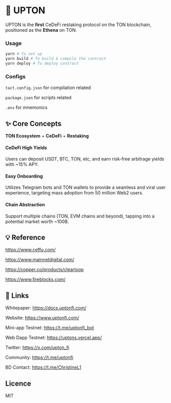 # 👾 UPTON

UPTON is the **first** CeDeFi restaking protocol on the TON blockchain, positioned as the **Ethena** on TON.

### Usage

```bash
yarn # To set up
yarn build # To build & compile the contract
yarn deploy # To deploy contract
```
### Configs
`tact.config.json` for compilation related

`package.json` for scripts related

`.env` for mnemonics

## ✨ Core Concepts

**TON Ecosystem** + **CeDeFi** + **Restaking**

#### CeDeFi High Yields


   Users can deposit USDT, BTC, TON, etc, and earn risk-free arbitrage yields with ~15% APY.

#### Easy Onboarding


   Utilizes Telegram bots and TON wallets to provide a seamless and viral user experience, targeting mass adoption from 50 million Web2 users.

#### Chain Abstraction


   Support multiple chains (TON, EVM chains and beyond), tapping into a potential market worth ~100B.

## 💡 Reference

https://www.ceffu.com/

https://www.mainnetdigital.com/

https://copper.co/products/clearloop

https://www.fireblocks.com/

## 🔗 Links

Whitepaper: https://docs.uptonfi.com/

Website: https://www.uptonfi.com/

Mini-app Testnet: https://t.me/uptonfi_bot

Web Dapp Testnet: https://uptons.vercel.app/

Twitter: https://x.com/upton_fi

Community: https://t.me/uptonfi

BD Contact: https://t.me/ChristineL1

## Licence

MIT
